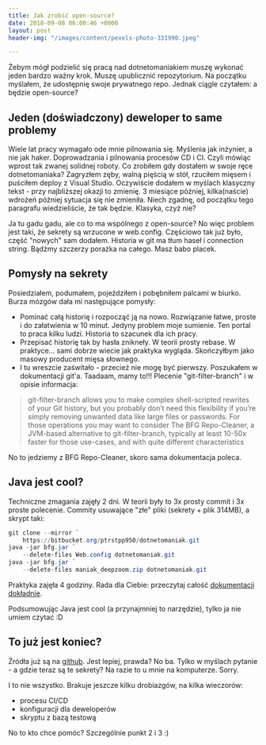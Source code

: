 ```yaml
---
title: Jak zrobić open-source?
date: 2018-09-08 06:00:46 +0000
layout: post
header-img: "/images/content/pexels-photo-331990.jpeg"

---
```

Żebym mógł podzielić się pracą nad dotnetomaniakiem muszę wykonać jeden bardzo ważny krok. Muszę upublicznić repozytorium. Na początku myślałem, że udostępnię swoje prywatnego repo. Jednak ciągle czytałem: a będzie open-source?

## Jeden (doświadczony) deweloper to same problemy

Wiele lat pracy wymagało ode mnie pilnowania się. Myślenia jak inżynier, a nie jak haker. Doprowadzania i pilnowania procesów CD i CI. Czyli mówiąc wprost tak zwanej solidnej roboty. Co zrobiłem gdy dostałem w swoje ręce dotnetomaniaka? Zagryzłem zęby, walną pięścią w stół, rzuciłem mięsem i puściłem deploy z Visual Studio. Oczywiście dodałem w myślach klasyczny tekst - przy najbliższej okazji to zmienię. 3 miesiące później, kilka(naście) wdrożeń później sytuacja się nie zmieniła. Niech zgadnę, od początku tego paragrafu wiedzieliście, że tak będzie. Klasyka, czyż nie?

Ja tu gadu gadu, ale co to ma wspólnego z open-source? No więc problem jest taki, że sekrety są wrzucone w web.config. Częściowo tak już było, część "nowych" sam dodałem. Historia w git ma tłum haseł i connection string. Bądźmy szczerzy porażka na całego. Masz babo placek.

## Pomysły na sekrety

Posiedziałem, podumałem, pojeździłem i pobębniłem palcami w biurko. Burza mózgów dała mi następujące pomysły:

* Pominać całą historię i rozpocząć ją na nowo. Rozwiązanie łatwe, proste i do załatwienia w 10 minut. Jedyny problem moje sumienie. Ten portal to praca kilku ludzi. Historia to szacunek dla ich pracy.
* Przepisać historię tak by hasła znikneły. W teorii prosty rebase. W praktyce... sami dobrze wiecie jak praktyka wygląda. Skończyłbym jako masowy producent mięsa słownego.
* I tu wreszcie zaświtało - przecież nie mogę być pierwszy. Poszukałem w dokumentacji git'a. Taadaam, mamy to!!! Plecenie "git-filter-branch" i w opisie informacja:

> git-filter-branch allows you to make complex shell-scripted rewrites of your Git history, but you probably don’t need this flexibility if you’re simply removing unwanted data like large files or passwords. For those operations you may want to consider The BFG Repo-Cleaner, a JVM-based alternative to git-filter-branch, typically at least 10-50x faster for those use-cases, and with quite different characteristics

No to jedziemy z BFG Repo-Cleaner, skoro sama dokumentacja poleca.

## Java jest cool?

Techniczne zmagania zajęły 2 dni. W teorii były to 3x prosty commit i 3x proste polecenie. Commity usuwające "złe" pliki (sekrety + plik 314MB), a skrypt taki:

```powershell
git clone --mirror `
	https://bitbucket.org/ptrstpp950/dotnetomaniak.git
java -jar bfg.jar `
	--delete-files Web.config dotnetomaniak.git
java -jar bfg.jar `
	--delete-files maniak_deepzoom.zip dotnetomaniak.git
```

Praktyka zajęła 4 godziny. Rada dla Ciebie: przeczytaj całość [dokumentacji dokładnie](https://rtyley.github.io/bfg-repo-cleaner/).

Podsumowując Java jest cool (a przynajmniej to narzędzie), tylko ja nie umiem czytać :D

## To już jest koniec?

Źródła już są na [github](https://github.com/dotnetomaniak/dotnetomaniak). Jest lepiej, prawda? No ba. Tylko w myślach pytanie - a gdzie teraz są te sekrety? Na razie to u mnie na komputerze. Sorry.

I to nie wszystko. Brakuje jeszcze kilku drobiazgów, na kilka wieczorów:

* procesu CI/CD
* konfiguracji dla deweloperów
* skryptu z bazą testową

No to kto chce pomóc? Szczególnie punkt 2 i 3 :)